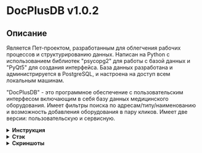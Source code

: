 # DocPlusDB v1.0.2

## Описание
Является Пет-проектом, разработанным для облегчения рабочих процессов и структурированию данных. Написан на Python с использованием библиотек "psycopg2" для работы с базой данных и "PyQt5" для создания интерфейса. База данных разработана и администрируется в PostgreSQL, и настроена на доступ всем локальным машинам.

"DocPlusDB" - это программное обеспечение с пользовательским интерфесом включающим в себя базу данных медицинского оборудования. Имеет фильтры поиска по адресам/типу/наименованию и возможность добавления оборудования в пару кликов. Имеет две версии: пользовательскую и сервисную.

<details><summary><b>Инструкция</b></summary>

Программа состоит из двух блоков:
1. Блок Поиска (Верхний)
2. Блок Добавлений (Нижний)

Блок поиска состоит из:
1. Трех зависимых друг от друга ячеек фильтров с выпадающими вариантами
2. Редактируемой строкой
3. Кнопки "Поиск"
4. Кнопки "Очистить"
5. Таблицы

Для формирования таблицы необходимо выставить фильтры в блоке поиска (по-умолчанию стоит фильтр "Всё"). Если выбран фильтр "По имени", то активируется редактируемая строка и в нее необходимо ввести наименования оборудования. Редактируемая строка имеет функцию выпадающих подсказок. Далее необходимо нажать на кнопку "Поиск" для формирования таблицы. Кнопка "Очистить" нужна для удаления данных из таблицы (Не из базы данных).

Блок добавления состоит из:
1. Двух зависимых друг от друга ячеек фильтров с выпадающими вариантами - "Адрес" и "Кабинет"
2. Одной независимой ячейки фильтра с выпадающими вариантами - "Тип оборудования"
3. Трема редактируемыми строками -
   3.1. "Наименование"(С функцией выпадающих подсказок)
   3.2. "Серийный номер"
   3.3. "Год выпуска"
4. Кнопки "Добавить"
5. Кнопки "Очистить"

!!!Внимание!!!
Блок добавления активен только в сервисной версии.

Для добавления оборудования в базу данных необходимо заполнить все ячейки, ячейка "Год выпуска" принимает только целочисленные значения. Если будут заполненны не все ячейки - появится предупреждение. После заполнения необходимо нажать на кнопку "Добавить", после чего появится окно подверждения. В окне подтверждения необходимо выбрать "ОК" или "Cansel", взависимости от вашей решительности. Если вы подтвердили свое действие кнопкой "ОК", то появится следующее информативное окно, сообщающее об успешности операции.

В файле config.py находятся настройки подключения к БД

</details>

<details><summary><b>Стэк</b></summary>


-  Python
  
-  PostgreDB
  
</details>

<details><summary><b>Скриншоты</b></summary>

![Image alt](https://github.com/GarvelLoken1/DocPlusDB/raw/main/screenDocPlusDBClient.jpg "Пользовательская версия") 

|*Скриншот пользовательской версии*|

![Image alt](https://github.com/GarvelLoken1/DocPlusDB/raw/main/screenDocPlusDB.jpg "Сервисная версия") 

|*Скриншот сервисной версии*|

</details>


